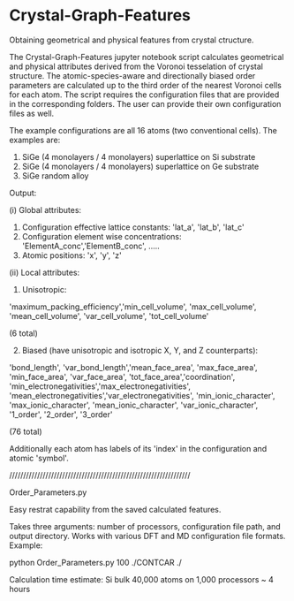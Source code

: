 # Crystal-Graph-Features
Obtaining geometrical and physical features from crystal ctructure.

The Crystal-Graph-Features jupyter notebook script calculates geometrical and physical attributes derived from the Voronoi tesselation of crystal structure. The atomic-species-aware and directionally biased order parameters are calculated up to the third order of the nearest Voronoi cells for each atom. The script requires the configuration files that are provided in the corresponding folders. The user can provide their own configuration files as well.

The example configurations are all 16 atoms (two conventional cells). The examples are:
1) SiGe (4 monolayers / 4 monolayers) superlattice on Si substrate
2) SiGe (4 monolayers / 4 monolayers) superlattice on Ge substrate
3) SiGe random alloy

Output:

(i) Global attributes:

  1) Configuration effective lattice constants:
  'lat_a', 'lat_b', 'lat_c'
  2) Configuration element wise concentrations:
  'ElementA_conc','ElementB_conc', .....
  3) Atomic positions:
  'x', 'y', 'z'  

(ii) Local attributes:

  1) Unisotropic:
  
  'maximum_packing_efficiency','min_cell_volume', 'max_cell_volume',
  'mean_cell_volume', 'var_cell_volume', 'tot_cell_volume'
  
  (6 total)
  
  2) Biased (have unisotropic and isotropic X, Y, and Z counterparts):
  
  'bond_length', 'var_bond_length','mean_face_area', 'max_face_area',
  'min_face_area', 'var_face_area', 'tot_face_area','coordination',
  'min_electronegativities','max_electronegativities',
  'mean_electronegativities','var_electronegativities',
  'min_ionic_character', 'max_ionic_character', 
  'mean_ionic_character', 'var_ionic_character',
  '1_order', '2_order', '3_order'
  
  (76 total)

Additionally each atom has labels of its 'index' in the configuration and atomic 'symbol'.


/////////////////////////////////////////////////////////////////

Order_Parameters.py

Easy restrat capability from the saved calculated features.

Takes three arguments: number of processors, configuration file path, and output directory. Works with various DFT and MD configuration file formats.
Example:

python Order_Parameters.py 100 ./CONTCAR ./


Calculation time estimate:
Si bulk 40,000 atoms on 1,000 processors ~ 4 hours

